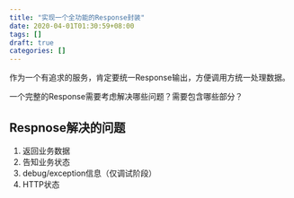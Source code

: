 ```yaml
---
title: "实现一个全功能的Response封装"
date: 2020-04-01T01:30:59+08:00
tags: []
draft: true
categories: []
---
```


作为一个有追求的服务，肯定要统一Response输出，方便调用方统一处理数据。

<!--more-->

一个完整的Response需要考虑解决哪些问题？需要包含哪些部分？

## Respnose解决的问题

1. 返回业务数据
2. 告知业务状态
3. debug/exception信息（仅调试阶段）
4. HTTP状态

